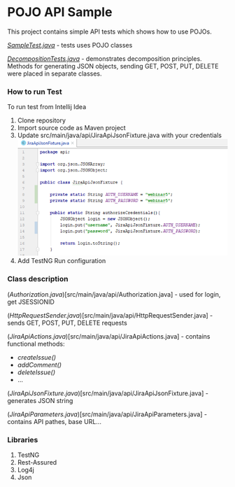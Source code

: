 # POJO API Sample

This project contains simple API tests which shows how to use POJOs. 

[*SampleTest.java*](src/test/java/SampleTest.java) - tests uses POJO classes

[*DecompositionTests.java*](src/test/java/DecompositionTests.java) - demonstrates decomposition principles.
 Methods for generating JSON objects, sending GET, POST, PUT, DELETE were placed in separate classes.
 
 
### How to run Test

 To run test from Intellij Idea
 1. Clone repository
 2. Import source code as Maven project
 3. Update src/main/java/api/JiraApiJsonFixture.java with your credentials
![Alt images](images/authorization_credentials.png)
 4. Add TestNG Run configuration
 
 
### Class description

(*Authorization.java*)[src/main/java/api/Authorization.java] - used for login, get JSESSIONID
 
(*HttpRequestSender.java*)[src/main/java/api/HttpRequestSender.java] - sends GET, POST, PUT, DELETE requests
 
(*JiraApiActions.java*)[src/main/java/api/JiraApiActions.java] - contains functional methods: 
 - *createIssue()*
 - *addComment()*
 - *deleteIssue()*
 - ...
 
(*JiraApiJsonFixture.java*)[src/main/java/api/JiraApiJsonFixture.java] - generates JSON string
 
(*JiraApiParameters.java*)[src/main/java/api/JiraApiParameters.java] - contains API pathes, base URL...
  
### Libraries

 1. TestNG
 2. Rest-Assured
 3. Log4j
 4. Json
